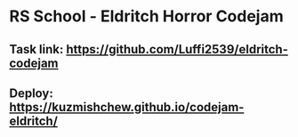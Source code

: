 # RS School - Eldritch Horror Codejam

## Task link: https://github.com/Luffi2539/eldritch-codejam
## Deploy: https://kuzmishchew.github.io/codejam-eldritch/
